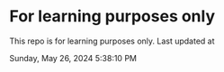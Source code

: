 # For learning purposes only
This repo is for learning purposes only.
Last updated at

Sunday, May 26, 2024 5:38:10 PM

